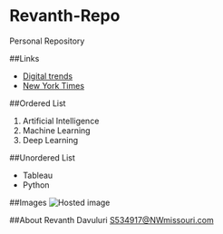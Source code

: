 # Revanth-Repo
Personal Repository

##Links
- [Digital trends](https://www.digitaltrends.com/ "Digital")
- [New York Times](https://www.nytimes.com/ "News")

##Ordered List
1. Artificial Intelligence 
1. Machine Learning
1. Deep Learning

##Unordered List
- Tableau
- Python

##Images
![Hosted image](https://www.sideshowtoy.com/wp-content/uploads/2018/01/marvel-iron-man-2-iron-man-mark-4-sixth-scale-figure-hot-toys-feature-903340.jpg "Iron Man")

##About
Revanth Davuluri
S534917@NWmissouri.com
